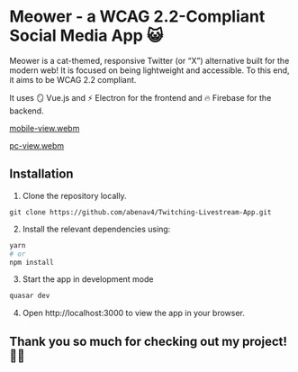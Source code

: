 # Meower - a WCAG 2.2-Compliant Social Media App 😺

Meower is a cat-themed, responsive Twitter (or “X”) alternative built for the modern web! It is focused on being lightweight and accessible. To this end, it aims to be WCAG 2.2 compliant.

It uses 🪞 Vue.js and ⚡ Electron for the frontend and 🔥 Firebase for the backend.

[mobile-view.webm](https://user-images.githubusercontent.com/53611087/183252540-d7803c91-98f6-42f4-95ce-656f97aed448.webm)

[pc-view.webm](https://user-images.githubusercontent.com/53611087/183252839-5094a60f-2372-4094-9e5a-3e4b23f22c93.webm)

## 

## Installation

1. Clone the repository locally.
```
git clone https://github.com/abenav4/Twitching-Livestream-App.git
```
2. Install the relevant dependencies using:
```bash
yarn
# or
npm install
```
3. Start the app in development mode
```bash
quasar dev
```
4. Open http://localhost:3000 to view the app in your browser.

## Thank you so much for checking out my project! :metal:&#127999; 
